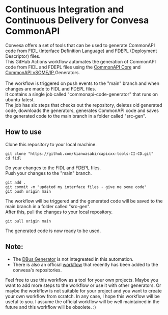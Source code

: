 # Continuous Integration and Continuous Delivery for Convesa CommonAPI
Convesa offers a set of tools that can be used to generate CommonAPI code from FIDL (Interface Definition Language) and FDEPL (Deployment Descriptor) files. <br>
This GitHub Actions workflow automates the generation of CommonAPI code from FIDL  and FDEPL  files using the [CommonAPI Core](https://github.com/COVESA/capicxx-core-tools) and [CommonAPI vSOME/IP ](https://github.com/COVESA/capicxx-someip-tools) Generators. <br>
<br>
The workflow is triggered on push events to the "main" branch and when changes are made to FIDL and FDEPL files. <br>
It contains a single job called "commonapi-code-generator" that runs on ubuntu-latest. <br>
The job has six steps that checks out the repository, deletes old generated code, downloads the generators, generates CommonAPI code and saves the generated code to the main branch in a folder called "src-gen".

## How to use
Clone this repository to your local machine. <br>
```{bash}
git clone "https://github.com/kianwasabi/capicxx-tools-CI-CD.git"
cd fidl
```
Do your changes to the FIDL and FDEPL files. <br>
Push your changes to the "main" branch. <br>
```{bash}
git add .
git commit -m "updated my interface files - give me some code"
git push origin main
```
The workflow will be triggered and the generated code will be saved to the main branch in a folder called "src-gen". <br>
After this, pull the changes to your local repository. <br>
```{bash}
git pull origin main
```
The generated code is now ready to be used. <br>

## Note: 
- The [DBus Generator](https://github.com/COVESA/capicxx-dbus-tools) is not integreated in this automation.<br>
- There is also an official [workflow](https://github.com/COVESA/capicxx-someip-tools/tree/master/.github/workflows) that recently has been added to the convesa's repositories.

Feel free to use this workflow as a tool for your own projects. Maybe you want to add more steps to the workflow or use it with other generators. Or maybe the workflow is not suitable for your project and you want to create your own workflow from scratch. In any case, I hope this workflow will be useful to you. I assume the official workflow will be well maintained in the future and this workflow will be obsolete. :) <br>


